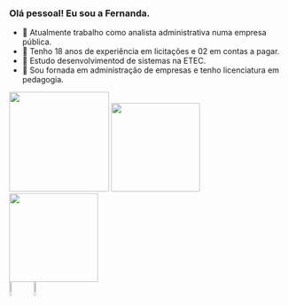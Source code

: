 ### Olá pessoal! Eu sou a Fernanda.

- 🔭 Atualmente trabalho como analista administrativa numa empresa pública.
- 🔭 Tenho 18 anos de experiência em licitações e 02 em contas a pagar.
- 🌱 Estudo desenvolvimentod de sistemas na ETEC.
- 🌱 Sou fornada em administração de empresas e tenho licenciatura em pedagogia.
<div>
<img height="180cm" src="https://github-readme-stats.vercel.app/api?username=FerCa1604&show_icons=true&theme=dark"/>
<img height="160cm" src=https://github-readme-stats.vercel.app/api/top-langs/?username=FerCa1604&layout=compact"/>
<img height="160cm" src=(https://github.com/FerCa1604/github-readme-stats)                  
</div>
                   


<div>        
<img width="8%" src="https://cdn.jsdelivr.net/gh/devicons/devicon/icons/java/java-original-wordmark.svg"/> <img width="8%" src="https://cdn.jsdelivr.net/gh/devicons/devicon/icons/visualstudio/visualstudio-plain.svg" />                                                                                              
</div>                                                                                                                                               
